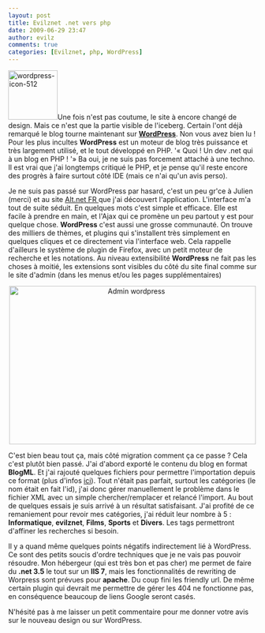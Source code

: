 ```yaml
---
layout: post
title: Evilznet .net vers php
date: 2009-06-29 23:47
author: evilz
comments: true
categories: [Evilznet, php, WordPress]
---
```

<a title="wordpress-icon-512 de evilz, sur Flickr" href="http://www.flickr.com/photos/evilznet/3675031760/"><img class="alignleft" src="https://sfarm3.static.flickr.com/2628/3675031760_e543d75045_t.jpg" alt="wordpress-icon-512" width="100" height="100" /></a>Une fois n'est pas coutume, le site à encore changé de design. Mais ce n'est que la partie visible de l'iceberg. Certain l'ont déjà remarqué le blog tourne maintenant sur <strong><a href="http://wordpress.com/" target="_blank">WordPress</a></strong>. Non vous avez bien lu ! Pour les plus incultes <strong>WordPress</strong> est un moteur de blog très puissance et très largement utilisé, et le tout développé en PHP.
'« Quoi ! Un dev .net qui à un blog en PHP ! '» Ba oui, je ne suis pas forcement attaché à une techno. Il est vrai que j'ai longtemps critiqué le PHP, et je pense qu'il reste encore des progrès à faire surtout côté IDE (mais ce n'ai qu'un avis perso).

Je ne suis pas passé sur WordPress par hasard, c'est un peu gr'ce à Julien (merci) et au site <a href="http://www.altnetfr.org" target="_blank">Alt.net FR </a>que j'ai découvert l'application. L'interface m'a tout de suite séduit. En quelques mots c'est simple et efficace. Elle est facile à prendre en main, et l'Ajax qui ce promène un peu partout y est pour quelque chose. <strong>WordPress</strong> c'est aussi une grosse communauté. On trouve des milliers de thèmes, et plugins qui s'installent très simplement en quelques cliques et ce directement via l'interface web. Cela rappelle d'ailleurs le système de plugin de Firefox, avec un petit moteur de recherche et les notations. Au niveau extensibilité <strong>WordPress</strong> ne fait pas les choses à moitié, les extensions sont visibles du côté du site final comme sur le site d'admin (dans les menus et/ou les pages supplémentaires)
<p style="text-align: center;"><a title="Admin wordpress de evilz, sur Flickr" href="http://www.flickr.com/photos/evilznet/3674785234/"><img class="aligncenter" src="https://farm3.static.flickr.com/2446/3674785234_779833a31a.jpg" alt="Admin wordpress" width="500" height="321" /></a></p>

C'est bien beau tout ça, mais côté migration comment ça ce passe ?
Cela c'est plutôt bien passé. J'ai d'abord exporté le contenu du blog en format <strong>BlogML</strong>. Et j'ai rajouté quelques fichiers pour permettre l'importation depuis ce format (plus d'infos <a href="http://balajiramesh.wordpress.com/2008/06/21/blogml-importer-for-wordpress-25/" target="_blank">ici</a>). Tout n'était pas parfait, surtout les catégories (le nom était en fait l'id), j'ai donc gérer manuellement le problème dans le fichier XML avec un simple chercher/remplacer et relancé l'import. Au bout de quelques essais je suis arrivé à un résultat satisfaisant.
J'ai profité de ce remaniement pour revoir mes catégories, j'ai réduit leur nombre à 5 : <strong>Informatique</strong>, <strong>evilznet</strong>, <strong>Films</strong>, <strong>Sports</strong> et <strong>Divers</strong>. Les tags permettront d'affiner les recherches si besoin.

Il y a quand même quelques points négatifs indirectement lié à WordPress. Ce sont des petits soucis d'ordre techniques que je ne vais pas pouvoir résoudre. Mon hébergeur (qui est très bon et pas cher) me permet de faire du <strong>.net 3.5</strong> le tout sur un <strong>IIS 7</strong>, mais les fonctionnalités de rewriting de Worpress sont prévues pour <strong>apache</strong>. Du coup fini les friendly url. De même certain plugin qui devrait me permettre de gérer les 404 ne fonctionne pas, en conséquence beaucoup de liens Google seront casés.

N'hésité pas à me laisser un petit commentaire pour me donner votre avis sur le nouveau design ou sur WordPress.
